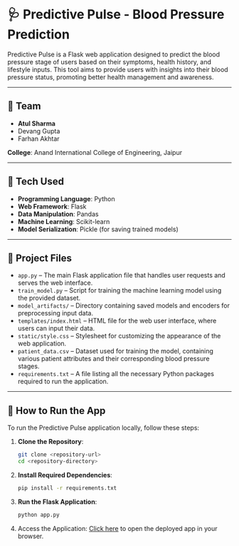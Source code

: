 # 🩺 Predictive Pulse - Blood Pressure Prediction

Predictive Pulse is a Flask web application designed to predict the blood pressure stage of users based on their symptoms, health history, and lifestyle inputs. This tool aims to provide users with insights into their blood pressure status, promoting better health management and awareness.

---

## 👥 Team

- **Atul Sharma** 
- Devang Gupta
- Farhan Akhtar

**College**: Anand International College of Engineering, Jaipur

---

## 🧠 Tech Used

- **Programming Language**: Python
- **Web Framework**: Flask
- **Data Manipulation**: Pandas
- **Machine Learning**: Scikit-learn
- **Model Serialization**: Pickle (for saving trained models)

---

## 📁 Project Files

- `app.py` – The main Flask application file that handles user requests and serves the web interface.
- `train_model.py` – Script for training the machine learning model using the provided dataset.
- `model_artifacts/` – Directory containing saved models and encoders for preprocessing input data.
- `templates/index.html` – HTML file for the web user interface, where users can input their data.
- `static/style.css` – Stylesheet for customizing the appearance of the web application.
- `patient_data.csv` – Dataset used for training the model, containing various patient attributes and their corresponding blood pressure stages.
- `requirements.txt` – A file listing all the necessary Python packages required to run the application.

---

## 🚀 How to Run the App

To run the Predictive Pulse application locally, follow these steps:

1.  **Clone the Repository**:
    ```bash
    git clone <repository-url>
    cd <repository-directory>
    ```

2.  **Install Required Dependencies**:
    ```bash
    pip install -r requirements.txt
    ```

3.  **Run the Flask Application**:
    ```bash
    python app.py
    ```

4.  Access the Application: [Click here](https://5799dff6-3309-4739-a27a-86a281a72773-00-ewvip8m3q4gv.sisko.replit.dev) to open the deployed app in your browser.

